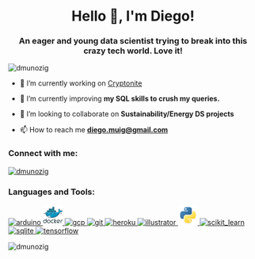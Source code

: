 <h1 align="center">Hello 👋, I'm Diego! </h1>
<h3 align="center">An eager and young data scientist trying to break into this crazy tech world. Love it!</h3>

<p align="left"> <img src="https://komarev.com/ghpvc/?username=dmunozig&label=Profile%20views&color=0e75b6&style=flat" alt="dmunozig" /> </p>

- 🔭 I’m currently working on [Cryptonite](https://github.com/Dmunozig/Cryptonite-app)

- 🌱 I’m currently improving **my SQL skills to crush my queries.**

- 👯 I’m looking to collaborate on **Sustainability/Energy DS projects**

- 📫 How to reach me **diego.muig@gmail.com**

<h3 align="left">Connect with me:</h3>
<p align="left">
<a href="https://linkedin.com/in/dmunozig" target="blank"><img align="center" src="https://cdn.jsdelivr.net/npm/simple-icons@3.0.1/icons/linkedin.svg" alt="dmunozig" height="30" width="40" /></a>
</p>

<h3 align="left">Languages and Tools:</h3>
<p align="left"> <a href="https://www.arduino.cc/" target="_blank"> <img src="https://cdn.worldvectorlogo.com/logos/arduino-1.svg" alt="arduino" width="40" height="40"/> </a> <a href="https://www.docker.com/" target="_blank"> <img src="https://raw.githubusercontent.com/devicons/devicon/master/icons/docker/docker-original-wordmark.svg" alt="docker" width="40" height="40"/> </a> <a href="https://cloud.google.com" target="_blank"> <img src="https://www.vectorlogo.zone/logos/google_cloud/google_cloud-icon.svg" alt="gcp" width="40" height="40"/> </a> <a href="https://git-scm.com/" target="_blank"> <img src="https://www.vectorlogo.zone/logos/git-scm/git-scm-icon.svg" alt="git" width="40" height="40"/> </a> <a href="https://heroku.com" target="_blank"> <img src="https://www.vectorlogo.zone/logos/heroku/heroku-icon.svg" alt="heroku" width="40" height="40"/> </a> <a href="https://www.adobe.com/in/products/illustrator.html" target="_blank"> <img src="https://www.vectorlogo.zone/logos/adobe_illustrator/adobe_illustrator-icon.svg" alt="illustrator" width="40" height="40"/> </a> <a href="https://www.python.org" target="_blank"> <img src="https://raw.githubusercontent.com/devicons/devicon/master/icons/python/python-original.svg" alt="python" width="40" height="40"/> </a> <a href="https://scikit-learn.org/" target="_blank"> <img src="https://upload.wikimedia.org/wikipedia/commons/0/05/Scikit_learn_logo_small.svg" alt="scikit_learn" width="40" height="40"/> </a> <a href="https://www.sqlite.org/" target="_blank"> <img src="https://www.vectorlogo.zone/logos/sqlite/sqlite-icon.svg" alt="sqlite" width="40" height="40"/> </a> <a href="https://www.tensorflow.org" target="_blank"> <img src="https://www.vectorlogo.zone/logos/tensorflow/tensorflow-icon.svg" alt="tensorflow" width="40" height="40"/> </a> </p>

<p><img align="center" src="https://github-readme-streak-stats.herokuapp.com/?user=dmunozig&" alt="dmunozig" /></p>
